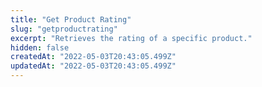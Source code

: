```yaml
---
title: "Get Product Rating"
slug: "getproductrating"
excerpt: "Retrieves the rating of a specific product."
hidden: false
createdAt: "2022-05-03T20:43:05.499Z"
updatedAt: "2022-05-03T20:43:05.499Z"
---
```

